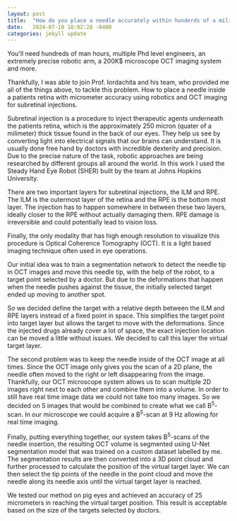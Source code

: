 ```yaml
---
layout: post
title:  "How do you place a needle accurately within hunderds of a milimeter inside an eye?"
date:   2024-07-10 18:02:28 -0400
categories: jekyll update
---
```


You'll need hundreds of man hours, multiple Phd level engineers, an extremely precise robotic arm, a 200K$ microscope OCT imaging system and more.

Thankfully, I was able to join Prof. Iordachita and his team, who provided me all of the things above, to tackle this problem. How to place a needle inside a patients retina with micrometer accuracy using robotics and OCT imaging for subretinal injections. 

Subretinal injection is a procedure to inject therapeutic agents underneath the patients retina, which is the approximately 250 micron (quater of a milimeter) thick tissue found in the back of our eyes. They help us see by converting light into electrical signals that our brains can understand. It is usually done free hand by doctors with incredible dexterity and precision. 
Due to the precise nature of the task, robotic approaches are being researched by different groups all around the world. 
In this work I used the Steady Hand Eye Robot (SHER) built by the team at Johns Hopkins University.

There are two important layers for subretinal injections, the ILM and RPE. The ILM is the outermost layer of the retina and the RPE is the bottom most layer. The injection has to happen somewhere in between these two layers, ideally closer to the RPE without actually damaging them. RPE damage is irreversible and could potentially lead to vision loss. 

Finally, the only modality that has high enough resolution to visualize this procedure is Optical Coherence Tomography (OCT). It is a light based imaging technique often used in eye operations.

Our initial idea was to train a segmentation network to detect the needle tip in OCT images and move this needle tip, with the help of the robot, to a target point selected by a doctor. 
But due to the deformations that happen when the needle pushes against the tissue, the initially selected target ended up moving to another spot. 

So we decided define the target with a relative depth between the ILM and RPE layers instead of a fixed point in space. This simplifies the target point into target layer but allows the target to move with the deformations. Since the injected drugs already cover a lot of space, the exact injection location can be moved a little without issues. We decided to call this layer the virtual target layer. 

The second problem was to keep the needle inside of the OCT image at all times. Since the OCT image only gives you the scan of a 2D plane, the needle often moved to the right or left disappearing from the image. Thankfully, our OCT microscope system allows us to scan multiple 2D images right next to each other and combine them into a volume. 
In order to still have real time image data we could not take too many images. So we decided on 5 images that would be combined to create what we call B<sup>5</sup>-scan. In our microscope we could acquire a B<sup>5</sup>-scan at 9 Hz allowing for real time imaging.

Finally, putting everything together, our system takes B<sup>5</sup>-scans of the needle insertion, the resulting OCT volume is segmented using U-Net segmentation model that was trained on a custom dataset labelled by me. The segmentation results are then converted into a 3D point cloud and further processed to calculate the position of the virtual target layer. We can then select the tip points of the needle in the point cloud and move the needle along its needle axis until the virtual target layer is reached. 

We tested our method on pig eyes and achieved an accuracy of 25 micrometers in reaching the virtual target position. This result is acceptable based on the size of the targets selected by doctors. 